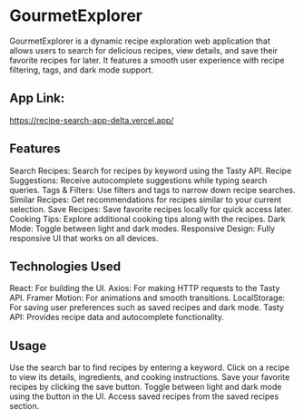 # GourmetExplorer

GourmetExplorer is a dynamic recipe exploration web application that allows users to search for delicious recipes, view details, and save their favorite recipes for later. It features a smooth user experience with recipe filtering, tags, and dark mode support.

## App Link:
https://recipe-search-app-delta.vercel.app/

## Features


Search Recipes: Search for recipes by keyword using the Tasty API.
Recipe Suggestions: Receive autocomplete suggestions while typing search queries.
Tags & Filters: Use filters and tags to narrow down recipe searches.
Similar Recipes: Get recommendations for recipes similar to your current selection.
Save Recipes: Save favorite recipes locally for quick access later.
Cooking Tips: Explore additional cooking tips along with the recipes.
Dark Mode: Toggle between light and dark modes.
Responsive Design: Fully responsive UI that works on all devices.


## Technologies Used
React: For building the UI.
Axios: For making HTTP requests to the Tasty API.
Framer Motion: For animations and smooth transitions.
LocalStorage: For saving user preferences such as saved recipes and dark mode.
Tasty API: Provides recipe data and autocomplete functionality.

## Usage
Use the search bar to find recipes by entering a keyword.
Click on a recipe to view its details, ingredients, and cooking instructions.
Save your favorite recipes by clicking the save button.
Toggle between light and dark mode using the button in the UI.
Access saved recipes from the saved recipes section.